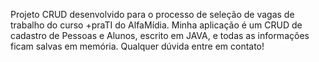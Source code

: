 Projeto CRUD desenvolvido para o processo de seleção de vagas de trabalho do curso +praTI do AlfaMídia.
Minha aplicação é um CRUD de cadastro de Pessoas e Alunos, escrito em JAVA, e todas as informações ficam salvas em memória. Qualquer dúvida entre em contato!
